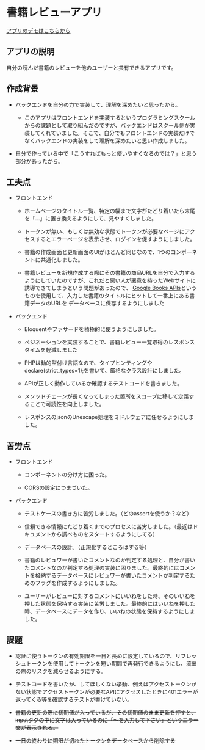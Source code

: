 # 書籍レビューアプリ

[アプリのデモはこちらから](https://book-review-frontend-pearl.vercel.app)

## アプリの説明

自分の読んだ書籍のレビューを他のユーザーと共有できるアプリです。

## 作成背景

- バックエンドを自分の力で実装して、理解を深めたいと思ったから。

    - このアプリはフロントエンドを実装するというプログラミングスクールからの課題として取り組んだのですが、バックエンドはスクール側が実装してくれていました。そこで、自分でもフロントエンドの実装だけでなくバックエンドの実装をして理解を深めたいと思い作成しました。

- 自分で作っている中で「こうすればもっと使いやすくなるのでは？」と思う部分があったから。

## 工夫点

- フロントエンド

    - ホームページのタイトル一覧、特定の幅まで文字がたどり着いたら末尾を「...」に置き換えるようにして、見やすくしました。
    
    - トークンが無い、もしくは無効な状態でトークンが必要なページにアクセスするとエラーページを表示させ、ログインを促すようにしました。
    
    - 書籍の作成画面と更新画面のUIがほとんど同じなので、1つのコンポーネントに共通化しました。
 
    - 書籍レビューを新規作成する際にその書籍の商品URLを自分で入力するようにしていたのですが、これだと悪い人が悪意を持ったWebサイトに誘導できてしまうという問題があったので、
      [Google Books APIs](https://developers.google.com/books/docs/v1/using?hl=ja)というものを使用して、入力した書籍のタイトルにヒットして一番上にある書籍データのURLを
      データベースに保存するようにしました

- バックエンド

    - Eloquentやファサードを積極的に使うようにしました。
    
    - ぺジネーションを実装することで、書籍レビュー一覧取得のレスポンスタイムを軽減しました
    
    - PHPは動的型付け言語なので、タイプヒンティングやdeclare(strict_types=1);を書いて、厳格なクラス設計にしました。
    
    - APIが正しく動作しているか確認するテストコードを書きました。
    
    - メソッドチェーンが長くなってしまった箇所をスコープに移して定義することで可読性を向上しました。
    
    - レスポンスのjsonのUnescape処理をミドルウェアに任せるようにしました。
 
## 苦労点

- フロントエンド

    - コンポーネントの分け方に困った。

    - CORSの設定につまづいた。
  
- バックエンド

    - テストケースの書き方に苦労しました。（どのassertを使うか？など）

    - 信頼できる情報にたどり着くまでのプロセスに苦労しました。（最近はドキュメントから調べものをスタートするようにしてる）
    
    - データベースの設計。（正規化するところはする等）
    
    - 書籍のレビュワーが書いたコメントなのか判定する処理と、自分が書いたコメントなのか判定する処理の実装に困りました。最終的にはコメントを格納するデータベースにレビュワーが書いたコメントか判定するためのフラグを作成するようにしました。
    
    - ユーザーがレビューに対するコメントにいいねをした時、そのいいねを押した状態を保持する実装に苦労しました。最終的にはいいねを押した時、データベースにデータを作り、いいねの状態を保持するようにしました。

## 課題

- 認証に使うトークンの有効期限を一日と長めに設定しているので、リフレッシュトークンを使用してトークンを短い期間で再発行できるようにし、流出の際のリスクを減らせるようにする。

- テストコードを書いたが、してほしくない挙動、例えばアクセストークンがない状態でアクセストークンが必要なAPIにアクセスしたときに401エラーが返ってくる等を確認するテストが書けていない。

- ~~書籍の更新の際に初期値が入っているが、その初期値のまま更新を押すと、inputタグの中に文字は入っているのに「～を入力して下さい」というエラー文が表示される。~~

- ~~一日の終わりに期限が切れたトークンをデータベースから削除する~~
